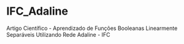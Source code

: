 # IFC_Adaline
Artigo Científico - Aprendizado de Funções Booleanas Linearmente Separáveis Utilizando Rede Adaline - IFC
